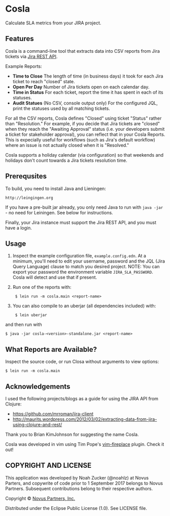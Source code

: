 # Cosla

Calculate SLA metrics from your JIRA project.

## Features

Cosla is a command-line tool that extracts data into CSV reports from Jira tickets via [Jira REST API](https://developer.atlassian.com/jiradev/jira-apis/jira-rest-apis).

Example Reports:

- **Time to Close** The length of time (in business days) it took for each Jira ticket to reach "closed" state.
- **Open Per Day** Number of Jira tickets open on each calendar day.
- **Time in Status** For each ticket, report the time it has spent in each of its statuses.
- **Audit Statues** (No CSV, console output only) For the configured JQL, print the statuses used by all matching tickets.

For all the CSV reports, Cosla defines "Closed" using ticket "Status" rather than "Resolution."  For example, if you decide that Jira tickets are "closed" when they reach the "Awaiting Approval" status (i.e. your developers submit a ticket for stakeholder approval), you can reflect that in your Cosla Reports. This is expecially useful for workflows (such as Jira's default workflow) where an issue is not actually closed when it is "Resolved."

Cosla supports a holiday calendar (via configuration) so that weekends and holidays don't count towards a Jira tickets resolution time.

## Prerequsites

To build, you need to install Java and Lieningen:

    http://leingingen.org

If you have a pre-built jar already, you only need Java to run with `java -jar` - no need for Leiningen. See below for instructions.

Finally, your Jira instance must support the Jira REST API, and you must have a login.

## Usage

1. Inspect the example configuration file, `example.config.edn`. At a minimum, you'll need to edit your username, password and the JQL (Jira Query Language) clause to match you desired project. NOTE: You can export your password the environment variable `JIRA_SLA_PASSWORD`. Cosla will detect and use that if present.

2. Run one of the reports with:

        $ lein run -m cosla.main <report-name>

3. You can also compile to an uberjar (all dependencies included) with:

        $ lein uberjar

and then run with

    $ java -jar cosla-<version>-standalone.jar <report-name>


## What Reports are Available?

Inspect the source code, or run Closa without arguments to view options:

    $ lein run -m cosla.main

## Acknowledgements

I used the following projects/blogs as a guide for using the JIRA API from Clojure:

- https://github.com/mrroman/jira-client
- http://maurits.wordpress.com/2012/03/02/extracting-data-from-jira-using-clojure-and-rest/

Thank you to Brian KimJohnson for suggesting the name Cosla.

Cosla was developed in vim using Tim Pope's [vim-fireplace](https://github.com/tpope/vim-fireplace) plugin. Check it out!

## COPYRIGHT AND LICENSE

This application was developed by Noah Zucker (@noahlz) at Novus Parters, and copywrite of code prior to 1 September 2017 belongs to Novus Partners. Subsequent contributions belong to their respective authors.

Copyright © [Novus Partners, Inc.](https://www.novus.com)

Distributed under the Eclipse Public License (1.0). See LICENSE file.

